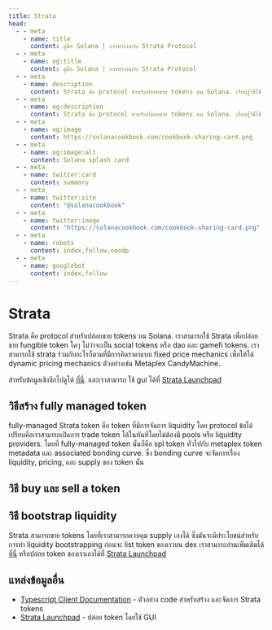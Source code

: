 ```yaml
---
title: Strata
head:
  - - meta
    - name: title
      content: คู่มือ Solana | การทำงานกับ Strata Protocol
  - - meta
    - name: og:title
      content: คู่มือ Solana | การทำงานกับ Strata Protocol
  - - meta
    - name: description
      content: Strata คือ protocol สำหรับปล่อยขาย tokens บน Solana. เรียนรู้วิธีใช้ และทำงานบน Strata.
  - - meta
    - name: og:description
      content: Strata คือ protocol สำหรับปล่อยขาย tokens บน Solana. เรียนรู้วิธีใช้ และทำงานบน Strata.
  - - meta
    - name: og:image
      content: https://solanacookbook.com/cookbook-sharing-card.png
  - - meta
    - name: og:image:alt
      content: Solana splash card
  - - meta
    - name: twitter:card
      content: summary
  - - meta
    - name: twitter:site
      content: "@solanacookbook"
  - - meta
    - name: twitter:image
      content: "https://solanacookbook.com/cookbook-sharing-card.png"
  - - meta
    - name: robots
      content: index,follow,noodp
  - - meta
    - name: googlebot
      content: index,follow
---
```


# Strata

Strata คือ protocol สำหรับปล่อยขาย tokens บน Solana. 
เราสามารถใช้ Strata เพื่อปล่อยขาย fungible token ใดๆ ไม่ว่าจะเป็น social tokens หรือ dao และ gamefi tokens.
เราสามารถใช้ strata ร่วมกับอะไรก็ตามที่มีการคิดราคาแบบ fixed price mechanics เพื่อให้ได้ dynamic pricing mechanics ตัวอย่างเช่น Metaplex CandyMachine.

สำหรับข้อมูลเชิงลึกไปดูได้ [ที่นี่](docs.strataprotocol.com). และเราสามารถ ใช้ gui ได้ที่ [Strata Launchpad](app.strataprotocol.com)

## วิธีสร้าง fully managed token

fully-managed Strata token คือ token ที่มีการจัดการ liquidity โดย protocol ข้อได้เปรียบคือเราสามารถเปิดการ trade token ได้ในทันทีโดยไม่ต้องมี pools หรือ liquidity providers. โดยที่ fully-managed token นั้นก็คือ spl token ทั่วไปกับ metaplex token metadata และ associated bonding curve.
ซึ่ง bonding curve จะจัดการเรื่อง liquidity, pricing, และ supply ของ token นั้น

<SolanaCodeGroup>
  <SolanaCodeGroupItem title="TS" active>

  <template v-slot:default>

@[code](@/code/strata/fully-managed/create-token.en.ts)

  </template>

  <template v-slot:preview>

@[code](@/code/strata/fully-managed/create-token.preview.en.ts)

  </template>

  </SolanaCodeGroupItem>

</SolanaCodeGroup>

## วิธี buy และ sell a token

<SolanaCodeGroup>
  <SolanaCodeGroupItem title="TS" active>

  <template v-slot:default>

@[code](@/code/strata/fully-managed/buy-token.en.ts)

  </template>

  <template v-slot:preview>

@[code](@/code/strata/fully-managed/buy-token.preview.en.ts)

  </template>

  </SolanaCodeGroupItem>

</SolanaCodeGroup>


<SolanaCodeGroup>
  <SolanaCodeGroupItem title="TS" active>

  <template v-slot:default>

@[code](@/code/strata/fully-managed/sell-token.en.ts)

  </template>

  <template v-slot:preview>

@[code](@/code/strata/fully-managed/sell-token.preview.en.ts)

  </template>

  </SolanaCodeGroupItem>

</SolanaCodeGroup>

## วิธี bootstrap liquidity

Strata สามารถขาย tokens โดยที่เราสามารถควบคุม supply เองได้ ซึ่งมันจะมีประโยชน์สำหรับการทำ liquidity bootstrapping ก่อนจะ list token ของเราบน dex เราสามารถอ่านเพิ่มเติมได้ [ที่นี่](https://docs.strataprotocol.com/marketplace/lbc) หรือปล่อย token ของเราเองได้ที่ [Strata Launchpad](app.strataprotocol.com)


<SolanaCodeGroup>
  <SolanaCodeGroupItem title="TS" active>

  <template v-slot:default>

@[code](@/code/strata/lbc/create.en.ts)

  </template>

  <template v-slot:preview>

@[code](@/code/strata/lbc/create.preview.en.ts)

  </template>

  </SolanaCodeGroupItem>

</SolanaCodeGroup>

## แหล่งข้อมูลอื่น

- [Typescript Client Documentation](https://docs.strataprotocol.com) - ตัวอย่าง code สำหรับสร้าง และจัดการ Strata tokens
- [Strata Launchpad](https://app.strataprotocol.com/launchpad) - ปล่อย token โดยใช้ GUI
